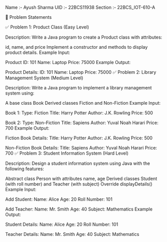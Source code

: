 Name :- Ayush Sharma
UID :- 22BCS11938
Section :- 22BCS_IOT-610-A

📝 Problem Statements

✅ Problem 1: Product Class (Easy Level)

Description:
Write a Java program to create a Product class with attributes:

id, name, and price
Implement a constructor and methods to display product details.
Example Input:

Product ID: 101
Name: Laptop
Price: 75000
Example Output:

Product Details:
ID: 101
Name: Laptop
Price: 75000
✅ Problem 2: Library Management System (Medium Level)

Description:
Write a Java program to implement a library management system using:

A base class Book
Derived classes Fiction and Non-Fiction
Example Input:

Book 1:
Type: Fiction
Title: Harry Potter
Author: J.K. Rowling
Price: 500

Book 2:
Type: Non-Fiction
Title: Sapiens
Author: Yuval Noah Harari
Price: 700
Example Output:

Fiction Book Details:
Title: Harry Potter
Author: J.K. Rowling
Price: 500

Non-Fiction Book Details:
Title: Sapiens
Author: Yuval Noah Harari
Price: 700
✅ Problem 3: Student Information System (Hard Level)

Description:
Design a student information system using Java with the following features:

Abstract class Person with attributes name, age
Derived classes Student (with roll number) and Teacher (with subject)
Override displayDetails()
Example Input:

Add Student:
Name: Alice
Age: 20
Roll Number: 101

Add Teacher:
Name: Mr. Smith
Age: 40
Subject: Mathematics
Example Output:

Student Details:
Name: Alice
Age: 20
Roll Number: 101

Teacher Details:
Name: Mr. Smith
Age: 40
Subject: Mathematics
